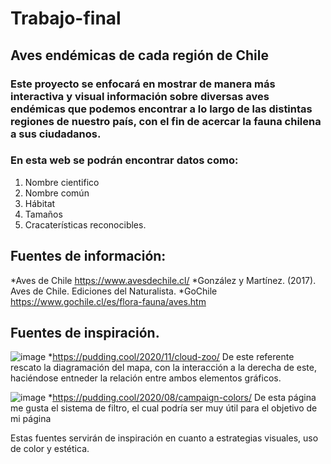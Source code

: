 # Trabajo-final
## Aves endémicas de cada región de Chile
### Este proyecto se enfocará en mostrar de manera más interactiva y visual información sobre diversas aves endémicas que podemos encontrar a lo largo de las distintas regiones de nuestro país, con el fin de acercar la fauna chilena a sus ciudadanos.

### En esta web se podrán encontrar datos como:
1. Nombre cientifico
2. Nombre común
3. Hábitat
4. Tamaños
5. Cracaterísticas reconocibles.
  
 ## Fuentes de información:
   *Aves de Chile https://www.avesdechile.cl/
   *González y Martínez. (2017). Aves de Chile. Ediciones del Naturalista.
   *GoChile https://www.gochile.cl/es/flora-fauna/aves.htm

 ## Fuentes de inspiración.
 ![image](https://github.com/user-attachments/assets/61366f1a-4bb2-4184-943c-f772ca1a3911)
  *https://pudding.cool/2020/11/cloud-zoo/
  De este referente rescato la diagramación del mapa, con la interacción a la derecha de este, haciéndose entneder la relación entre ambos elementos gráficos.
  
![image](https://github.com/user-attachments/assets/08a2a0cc-875a-4d1b-b4ba-ba6d2af6b06d)
*https://pudding.cool/2020/08/campaign-colors/
De esta página me gusta el sistema de filtro, el cual podría ser muy útil para el objetivo de mi página




  Estas fuentes servirán de inspiración en cuanto a estrategias visuales, uso de color y estética.
